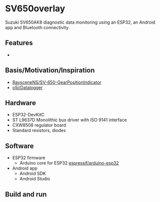 # SV650overlay
Suzuki SV650AK8 diagnostic data monitoring using an ESP32, an Android app and Bluetooth connectivity.

## Features
* 

## Basis/Motivation/Inspiration
* [RaysceneNS/SV-650-GearPositionIndicator](https://github.com/RaysceneNS/SV-650-GearPositionIndicator)
* [o5i/Datalogger](https://github.com/o5i/Datalogger)

## Hardware
* ESP32-DevKitC
* ST L9637D Monolithic bus driver with ISO 9141 interface
* CXW8508 regulator board
* Standard resistors, diodes

## Software
* ESP32 firmware
  * Arduino core for ESP32 [espressif/arduino-esp32](https://github.com/espressif/arduino-esp32)
* Android app
  * Android SDK
  * Android Studio

## Build and run
